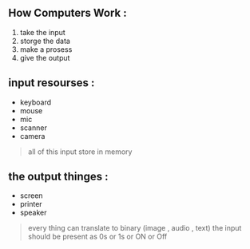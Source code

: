 ## How Computers Work :
 1. take the input 
 2. storge the data
 3. make a prosess 
 4. give the output

 ## input resourses :
- keyboard 
- mouse 
- mic
- scanner
- camera 
> all of this input store in memory 
## the output thinges :
- screen 
- printer 
- speaker 
> every thing can translate to binary (image , audio , text)
 > the input should be present as 0s or 1s or ON or Off


